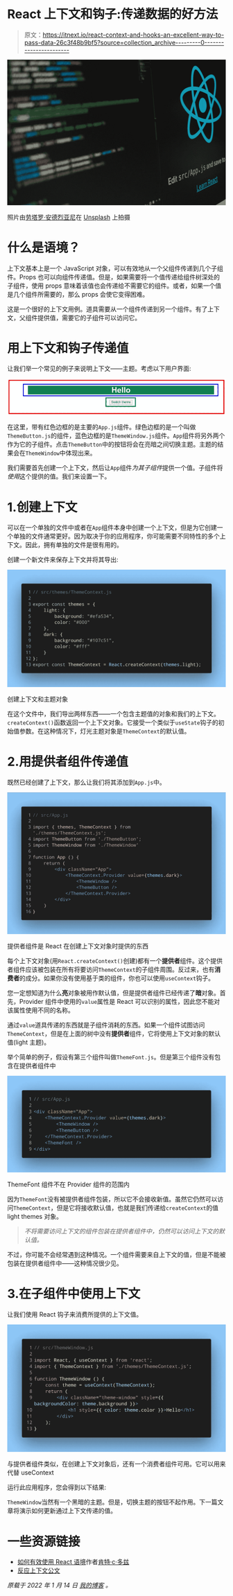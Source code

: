 # React 上下文和钩子:传递数据的好方法

> 原文：<https://itnext.io/react-context-and-hooks-an-excellent-way-to-pass-data-26c3f48b9bf5?source=collection_archive---------0----------------------->

![](img/d8c9d49b7dcf48a272dc2518dd1e8312.png)

照片由[劳塔罗·安德烈亚尼](https://unsplash.com/@lautaroandreani?utm_source=medium&utm_medium=referral)在 [Unsplash](https://unsplash.com?utm_source=medium&utm_medium=referral) 上拍摄

# 什么是语境？

上下文基本上是一个 JavaScript 对象，可以有效地从一个父组件传递到几个子组件。Props 也可以向组件传递值。但是，如果需要将一个值传递给组件树深处的子组件，使用 props 意味着该值也会传递给不需要它的组件。或者，如果一个值是几个组件所需要的，那么 props 会使它变得困难。

这是一个很好的上下文用例。道具需要从一个组件传递到另一个组件。有了上下文，父组件提供值，需要它的子组件可以访问它。

# 用上下文和钩子传递值

让我们举一个常见的例子来说明上下文——主题。考虑以下用户界面:

![](img/3d61c69b374d451b61bd7a987fc0cb53.png)

在这里，带有红色边框的是主要的`App.js`组件。绿色边框的是一个叫做`ThemeButton.js`的组件，蓝色边框的是`ThemeWindow.js`组件。`App`组件将另外两个作为它的子组件。点击`ThemeButton`中的按钮将会在亮暗之间切换主题。主题的结果会在`ThemeWindow`中体现出来。

我们需要首先创建一个上下文，然后让`App`组件*为其子组件*提供一个值。子组件将*使用*这个提供的值。我们来设置一下。

# 1.创建上下文

可以在一个单独的文件中或者在`App`组件本身中创建一个上下文，但是为它创建一个单独的文件通常更好。因为取决于你的应用程序，你可能需要不同特性的多个上下文。因此，拥有单独的文件是很有用的。

创建一个新文件来保存上下文并将其导出:

![](img/e7e3ba27366f5a6490d11244bf0a8378.png)

创建上下文和主题对象

在这个文件中，我们导出两样东西——一个包含主题值的对象和我们的上下文。`createContext()`函数返回一个上下文对象。它接受一个类似于`useState`钩子的初始值参数。在这种情况下，灯光主题对象是`ThemeContext`的默认值。

# 2.用提供者组件传递值

既然已经创建了上下文，那么让我们将其添加到`App.js`中。

![](img/15e5a0ba6b180dcad59595f8c7da8f6e.png)

提供者组件是 React 在创建上下文对象时提供的东西

每个上下文对象(用`React.createContext()`创建)都有一个**提供者**组件。这个提供者组件应该被包装在所有将要访问`ThemeContext`的子组件周围。反过来，也有**消费者**的成分。如果你没有使用基于类的组件，你也可以使用`useContext`钩子。

您一定想知道为什么**亮**对象被用作默认值，但是提供者组件已经传递了**暗**对象。首先，Provider 组件中使用的`value`属性是 React 可以识别的属性，因此您不能对该属性使用不同的名称。

通过`value`道具传递的东西就是子组件消耗的东西。如果一个组件试图访问`ThemeContext`，但是在上面的树中没有**提供者**组件，它将使用上下文对象的默认值(light 主题)。

举个简单的例子，假设有第三个组件叫做`ThemeFont.js`。但是第三个组件没有包含在提供者组件中

![](img/0671f0ab88113546a896d30f72043ada.png)

ThemeFont 组件不在 Provider 组件的范围内

因为`ThemeFont`没有被提供者组件包装，所以它不会接收新值。虽然它仍然可以访问`ThemeContext`，但是它将接收默认值，也就是我们传递给`createContext`的值 light themes 对象。

> *不将需要访问上下文的组件包装在提供者组件中，仍然可以访问上下文的默认值。*

不过，你可能不会经常遇到这种情况。一个组件需要来自上下文的值，但是不能被包装在提供者组件中——这种情况很少见。

# 3.在子组件中使用上下文

让我们使用 React 钩子来消费所提供的上下文值。

![](img/4bec715a2984c6349dd352ffdd35258c.png)

与提供者组件类似，在创建上下文对象后，还有一个消费者组件可用。它可以用来代替 useContext

运行此应用程序，您会得到以下结果:

`ThemeWindow`当然有一个黑暗的主题。但是，切换主题的按钮不起作用。下一篇文章将演示如何更新通过上下文传递的值。

# 一些资源链接

*   [如何有效使用 React 语境](https://kentcdodds.com/blog/how-to-use-react-context-effectively)作者[肯特·c·多兹](https://twitter.com/kentcdodds)
*   [反应上下文公文](https://reactjs.org/docs/context.html)

*原载于 2022 年 1 月 14 日* [*我的博客*](https://niharraoteblog.netlify.app/intro-to-context) *。*